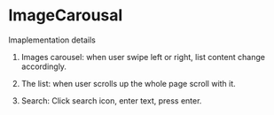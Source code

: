 # ImageCarousal 
Imaplementation details
1. Images carousel: when user swipe left or right, list content  change accordingly.
   
2. The list: when user scrolls up the whole page scroll with it.

3. Search: Click search icon, enter text, press enter.


